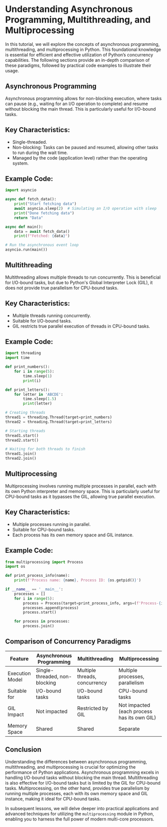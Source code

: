 # Understanding Asynchronous Programming, Multithreading, and Multiprocessing

In this tutorial, we will explore the concepts of asynchronous programming, multithreading, and multiprocessing in Python. This foundational knowledge is essential for efficient and effective utilization of Python’s concurrency capabilities. The following sections provide an in-depth comparison of these paradigms, followed by practical code examples to illustrate their usage.

## Asynchronous Programming

Asynchronous programming allows for non-blocking execution, where tasks can pause (e.g., waiting for an I/O operation to complete) and resume without blocking the main thread. This is particularly useful for I/O-bound tasks.

## Key Characteristics:
- Single-threaded.
- Non-blocking: Tasks can be paused and resumed, allowing other tasks to run during the wait time.
- Managed by the code (application level) rather than the operating system.

## Example Code:

```python
import asyncio

async def fetch_data():
    print("Start fetching data")
    await asyncio.sleep(2)  # Simulating an I/O operation with sleep
    print("Done fetching data")
    return "Data"

async def main():
    data = await fetch_data()
    print(f"Fetched: {data}")

# Run the asynchronous event loop
asyncio.run(main())
```

## Multithreading

Multithreading allows multiple threads to run concurrently. This is beneficial for I/O-bound tasks, but due to Python's Global Interpreter Lock (GIL), it does not provide true parallelism for CPU-bound tasks.

## Key Characteristics:
- Multiple threads running concurrently.
- Suitable for I/O-bound tasks.
- GIL restricts true parallel execution of threads in CPU-bound tasks.

## Example Code:

```python
import threading
import time

def print_numbers():
    for i in range(5):
        time.sleep(1)
        print(i)

def print_letters():
    for letter in 'ABCDE':
        time.sleep(1.5)
        print(letter)

# Creating threads
thread1 = threading.Thread(target=print_numbers)
thread2 = threading.Thread(target=print_letters)

# Starting threads
thread1.start()
thread2.start()

# Waiting for both threads to finish
thread1.join()
thread2.join()
```

## Multiprocessing

Multiprocessing involves running multiple processes in parallel, each with its own Python interpreter and memory space. This is particularly useful for CPU-bound tasks as it bypasses the GIL, allowing true parallel execution.

## Key Characteristics:
- Multiple processes running in parallel.
- Suitable for CPU-bound tasks.
- Each process has its own memory space and GIL instance.

## Example Code:

```python
from multiprocessing import Process
import os

def print_process_info(name):
    print(f'Process name: {name}, Process ID: {os.getpid()}')

if __name__ == '__main__':
    processes = []
    for i in range(5):
        process = Process(target=print_process_info, args=(f'Process-{i}',))
        processes.append(process)
        process.start()

    for process in processes:
        process.join()
```

## Comparison of Concurrency Paradigms

| Feature              | Asynchronous Programming       | Multithreading                    | Multiprocessing                  |
|----------------------|--------------------------------|-----------------------------------|----------------------------------|
| Execution Model      | Single-threaded, non-blocking  | Multiple threads, concurrency     | Multiple processes, parallelism  |
| Suitable for         | I/O-bound tasks                | I/O-bound tasks                   | CPU-bound tasks                  |
| GIL Impact           | Not impacted                   | Restricted by GIL                 | Not impacted (each process has its own GIL) |
| Memory Space         | Shared                         | Shared                            | Separate                         |

## Conclusion

Understanding the differences between asynchronous programming, multithreading, and multiprocessing is crucial for optimizing the performance of Python applications. Asynchronous programming excels in handling I/O-bound tasks without blocking the main thread. Multithreading is also effective for I/O-bound tasks but is limited by the GIL for CPU-bound tasks. Multiprocessing, on the other hand, provides true parallelism by running multiple processes, each with its own memory space and GIL instance, making it ideal for CPU-bound tasks.

In subsequent lessons, we will delve deeper into practical applications and advanced techniques for utilizing the `multiprocessing` module in Python, enabling you to harness the full power of modern multi-core processors.